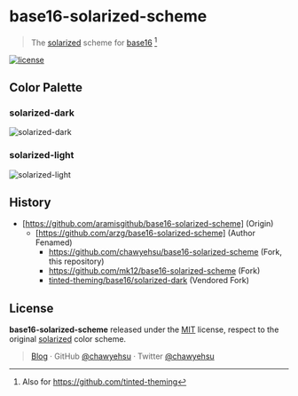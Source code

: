 # base16-solarized-scheme

> The [solarized] scheme for [base16] [^1]

[![license][license-badge]](LICENSE)

## Color Palette

### solarized-dark

![solarized-dark](preview-solarized-dark.png)

### solarized-light

![solarized-light](preview-solarized-light.png)

## History

- [https://github.com/aramisgithub/base16-solarized-scheme] (Origin)
  - [https://github.com/arzg/base16-solarized-scheme] (Author Fenamed)
    - https://github.com/chawyehsu/base16-solarized-scheme (Fork, this repository)
    - https://github.com/mk12/base16-solarized-scheme (Fork)
    - [tinted-theming/base16/solarized-dark] (Vendored Fork)

## License

**base16-solarized-scheme** released under the [MIT](LICENSE) license, respect to the original [solarized] color scheme.

> [Blog](https://chawyehsu.com) · GitHub [@chawyehsu](https://github.com/chawyehsu) · Twitter [@chawyehsu](https://twitter.com/chawyehsu)


[solarized]: https://ethanschoonover.com/solarized/
[base16]: https://github.com/chriskempson/base16
[license-badge]: https://img.shields.io/github/license/chawyehsu/base16-solarized-scheme?style=flat&logo=spdx&logoColor=657b83&colorA=002B36&colorB=FDF6E3
[https://github.com/aramisgithub/base16-solarized-scheme]: https://web.archive.org/web/20180627191516/https://github.com/aramisgithub/base16-solarized-scheme
[https://github.com/arzg/base16-solarized-scheme]: https://web.archive.org/web/20220626164412/https://github.com/arzg/base16-solarized-scheme
[tinted-theming/base16/solarized-dark]: https://github.com/tinted-theming/schemes/blob/spec-0.11/base16/solarized-dark.yaml

[^1]: Also for https://github.com/tinted-theming
